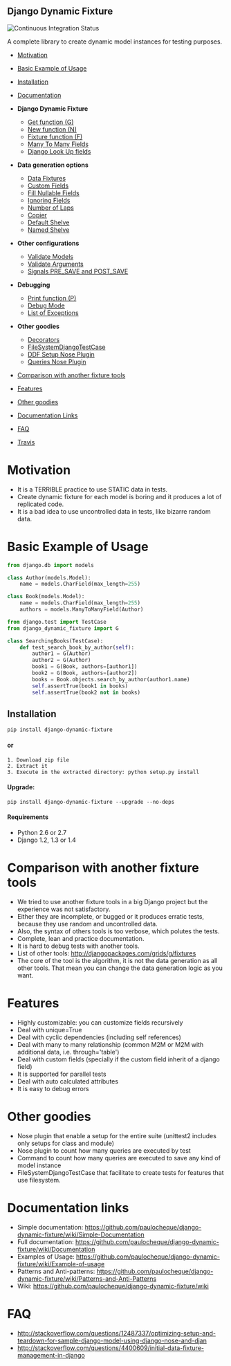 Django Dynamic Fixture
-----------

![Continuous Integration Status](https://secure.travis-ci.org/paulocheque/django-dynamic-fixture.png)

A complete library to create dynamic model instances for testing purposes.

  * [Motivation](#motivation)  
  * [Basic Example of Usage](#basic-example-of-usage)  
  * [Installation](#installation)
  * [Documentation](https://github.com/paulocheque/django-dynamic-fixture/wiki/Documentation)
  * **Django Dynamic Fixture**
    * [Get function (G)](http://github.com/paulocheque/django-dynamic-fixture/wiki/Documentation#g)
    * [New function (N)](http://github.com/paulocheque/django-dynamic-fixture/wiki/Documentation#n)
    * [Fixture function (F)](http://github.com/paulocheque/django-dynamic-fixture/wiki/Documentation#f)
    * [Many To Many Fields](http://github.com/paulocheque/django-dynamic-fixture/wiki/Documentation#m2m)
    * [Django Look Up fields](http://github.com/paulocheque/django-dynamic-fixture/wiki/Documentation#django_syntax)
  * **Data generation options**
    * [Data Fixtures](http://github.com/paulocheque/django-dynamic-fixture/wiki/Documentation#data_fixtures)
    * [Custom Fields](http://github.com/paulocheque/django-dynamic-fixture/wiki/Documentation#custom_fields)
    * [Fill Nullable Fields](http://github.com/paulocheque/django-dynamic-fixture/wiki/Documentation#fill_nullable_fields)
    * [Ignoring Fields](http://github.com/paulocheque/django-dynamic-fixture/wiki/Documentation#ignoring_fields)
    * [Number of Laps](http://github.com/paulocheque/django-dynamic-fixture/wiki/Documentation#number_of_laps)
    * [Copier](http://github.com/paulocheque/django-dynamic-fixture/wiki/Documentation#copier)
    * [Default Shelve](http://github.com/paulocheque/django-dynamic-fixture/wiki/Documentation#default_shelve)
    * [Named Shelve](http://github.com/paulocheque/django-dynamic-fixture/wiki/Documentation#named_shelve)
  * **Other configurations**
    * [Validate Models](http://github.com/paulocheque/django-dynamic-fixture/wiki/Documentation#validate_models)
    * [Validate Arguments](http://github.com/paulocheque/django-dynamic-fixture/wiki/Documentation#validate_arguments)
    * [Signals PRE_SAVE and POST_SAVE](http://github.com/paulocheque/django-dynamic-fixture/wiki/Documentation#signals)
  * **Debugging**
    * [Print function (P)](http://github.com/paulocheque/django-dynamic-fixture/wiki/Documentation#p)
    * [Debug Mode](http://github.com/paulocheque/django-dynamic-fixture/wiki/Documentation#debug_mode)
    * [List of Exceptions](http://github.com/paulocheque/django-dynamic-fixture/wiki/Documentation#exceptions)
  * **Other goodies**
    * [Decorators](#decorators)
    * [FileSystemDjangoTestCase](http://github.com/paulocheque/django-dynamic-fixture/wiki/Documentation#filesystem)
    * [DDF Setup Nose Plugin](http://github.com/paulocheque/django-dynamic-fixture/wiki/Documentation#setup_nose_plugin)
    * [Queries Nose Plugin](http://github.com/paulocheque/django-dynamic-fixture/wiki/Documentation#queries_nose_plugin)

  * [Comparison with another fixture tools](#comparison-with-another-fixture-tools)
  * [Features](#features)
  * [Other goodies](#other-goodies)
  * [Documentation Links](#documentation-links)
  * [FAQ](#faq)
  * [Travis](http://travis-ci.org/#!/paulocheque/django-dynamic-fixture)




# Motivation
  * It is a TERRIBLE practice to use STATIC data in tests.
  * Create dynamic fixture for each model is boring and it produces a lot of replicated code.
  * It is a bad idea to use uncontrolled data in tests, like bizarre random data.

# Basic Example of Usage

```python
from django.db import models

class Author(models.Model):
    name = models.CharField(max_length=255)

class Book(models.Model):
    name = models.CharField(max_length=255)
    authors = models.ManyToManyField(Author)
```

```python
from django.test import TestCase
from django_dynamic_fixture import G

class SearchingBooks(TestCase):
    def test_search_book_by_author(self):
        author1 = G(Author)
        author2 = G(Author)
        book1 = G(Book, authors=[author1])
        book2 = G(Book, authors=[author2])
        books = Book.objects.search_by_author(author1.name)
        self.assertTrue(book1 in books)
        self.assertTrue(book2 not in books)
```

Installation
------------

```
pip install django-dynamic-fixture
```

#### or

```
1. Download zip file
2. Extract it
3. Execute in the extracted directory: python setup.py install
```

#### Upgrade:

```
pip install django-dynamic-fixture --upgrade --no-deps
```

#### Requirements

* Python 2.6 or 2.7
* Django 1.2, 1.3 or 1.4

# Comparison with another fixture tools
  * We tried to use another fixture tools in a big Django project but the experience was not satisfactory.
  * Either they are incomplete, or bugged or it produces erratic tests, because they use random and uncontrolled data.
  * Also, the syntax of others tools is too verbose, which polutes the tests.
  * Complete, lean and practice documentation.
  * It is hard to debug tests with another tools.
  * List of other tools: <http://djangopackages.com/grids/g/fixtures>
  * The core of the tool is the algorithm, it is not the data generation as all other tools. That mean you can change the data generation logic as you want.

# Features
  * Highly customizable: you can customize fields recursively
  * Deal with unique=True
  * Deal with cyclic dependencies (including self references)
  * Deal with many to many relationship (common M2M or M2M with additional data, i.e. through='table')
  * Deal with custom fields (specially if the custom field inherit of a django field)
  * It is supported for parallel tests
  * Deal with auto calculated attributes
  * It is easy to debug errors

# Other goodies
  * Nose plugin that enable a setup for the entire suite (unittest2 includes only setups for class and module)
  * Nose plugin to count how many queries are executed by test
  * Command to count how many queries are executed to save any kind of model instance
  * FileSystemDjangoTestCase that facilitate to create tests for features that use filesystem.

# Documentation links

  * Simple documentation: <https://github.com/paulocheque/django-dynamic-fixture/wiki/Simple-Documentation>
  * Full documentation: <https://github.com/paulocheque/django-dynamic-fixture/wiki/Documentation>
  * Examples of Usage: <https://github.com/paulocheque/django-dynamic-fixture/wiki/Example-of-usage>
  * Patterns and Anti-patterns: <https://github.com/paulocheque/django-dynamic-fixture/wiki/Patterns-and-Anti-Patterns>
  * Wiki: <https://github.com/paulocheque/django-dynamic-fixture/wiki>

# FAQ

  * http://stackoverflow.com/questions/12487337/optimizing-setup-and-teardown-for-sample-django-model-using-django-nose-and-djan
  * http://stackoverflow.com/questions/4400609/initial-data-fixture-management-in-django
